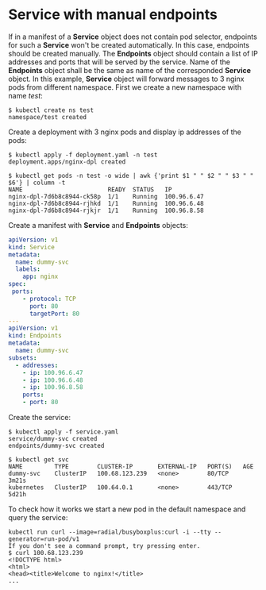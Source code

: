 # Service with manual endpoints
If in a manifest of a **Service** object does not contain pod selector, endpoints for such a **Service** won't be created automatically. In this case, endpoints should be created manually. The **Endpoints** object should contain a list of IP addresses and ports that will be served by the service. Name of the **Endpoints** object shall be the same as name of the corresponded **Service** object.
In this example, **Service** object will forward messages to 3 nginx pods from different namespace.
First we create a new namespace with name *test*: 
```
$ kubectl create ns test
namespace/test created
```
Create a deployment with 3 nginx pods and display ip addresses of the pods:
```
$ kubectl apply -f deployment.yaml -n test
deployment.apps/nginx-dpl created

$ kubectl get pods -n test -o wide | awk {'print $1 " " $2 " " $3 " " $6'} | column -t
NAME                        READY  STATUS   IP
nginx-dpl-7d6b8c8944-ck58p  1/1    Running  100.96.6.47
nginx-dpl-7d6b8c8944-rjhkd  1/1    Running  100.96.6.48
nginx-dpl-7d6b8c8944-rjkjr  1/1    Running  100.96.8.58
```
Create a manifest with **Service** and **Endpoints** objects:
```yaml
apiVersion: v1
kind: Service
metadata:
  name: dummy-svc
  labels:
    app: nginx
spec:
 ports:
    - protocol: TCP
      port: 80
      targetPort: 80
---
apiVersion: v1
kind: Endpoints
metadata:
  name: dummy-svc 
subsets: 
  - addresses:
    - ip: 100.96.6.47
    - ip: 100.96.6.48
    - ip: 100.96.8.58
    ports:
    - port: 80
```
Create the service:
```
$ kubectl apply -f service.yaml
service/dummy-svc created
endpoints/dummy-svc created

$ kubectl get svc
NAME         TYPE        CLUSTER-IP       EXTERNAL-IP   PORT(S)   AGE
dummy-svc    ClusterIP   100.68.123.239   <none>        80/TCP    3m21s
kubernetes   ClusterIP   100.64.0.1       <none>        443/TCP   5d21h
```
To check how it works we start a new pod in the default namespace and query the service:
```
kubectl run curl --image=radial/busyboxplus:curl -i --tty --generator=run-pod/v1
If you don't see a command prompt, try pressing enter.
$ curl 100.68.123.239
<!DOCTYPE html>
<html>
<head><title>Welcome to nginx!</title>
...
```

                                                                                                                                         
